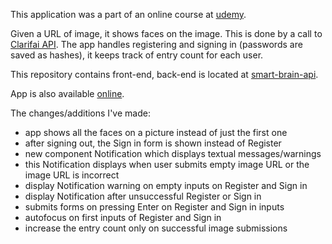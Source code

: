 This application was a part of an online course at [udemy](https://www.udemy.com/the-complete-web-developer-in-2018/).

Given a URL of image, it shows faces on the image. This is done by a call to [Clarifai API](https://www.clarifai.com/). The app handles registering and signing in (passwords are saved as hashes), it keeps track of entry count for each user.

This repository contains front-end, back-end is located at [smart-brain-api](https://github.com/petermacko90/smart-brain-api).

App is also available [online](https://smart-brain-fe.herokuapp.com/).

The changes/additions I've made:
- app shows all the faces on a picture instead of just the first one
- after signing out, the Sign in form is shown instead of Register
- new component Notification which displays textual messages/warnings
- this Notification displays when user submits empty image URL or the image URL is incorrect
- display Notification warning on empty inputs on Register and Sign in
- display Notification after unsuccessful Register or Sign in
- submits forms on pressing Enter on Register and Sign in inputs
- autofocus on first inputs of Register and Sign in
- increase the entry count only on successful image submissions